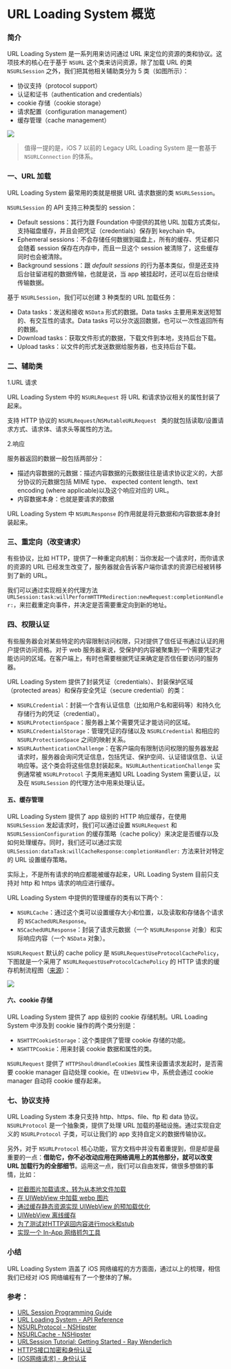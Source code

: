 
# URL Loading System 概览



### 简介

URL Loading System 是一系列用来访问通过 URL 来定位的资源的类和协议。这项技术的核心在于基于 `NSURL` 这个类来访问资源，除了加载 URL 的类 `NSURLSession` 之外，我们把其他相关辅助类分为 5 类（如图所示）：

-  协议支持（protocol support）
-  认证和证书（authentication and credentials）
-  cookie 存储（cookie storage）
-  请求配置（configuration management）
-  缓存管理（cache management）

![](https://github.com/ShannonChenCHN/iOSLevelingUp/blob/master/iOSTutorials/网络/images/nsobject_hierarchy_2x.png?raw=true)

> 值得一提的是，iOS 7 以前的 Legacy URL Loading System
是一套基于 `NSURLConnection` 的体系。

### 一、URL 加载

URL Loading System 最常用的类就是根据 URL 请求数据的类 `NSURLSession`。

`NSURLSession` 的 API 支持三种类型的 session：

- Default sessions：其行为跟 Foundation 中提供的其他 URL 加载方式类似，支持磁盘缓存，并且会把凭证（credentials）保存到 keychain 中。
- Ephemeral sessions：不会存储任何数据到磁盘上，所有的缓存、凭证都只会随着 session 保存在内存中，而且一旦这个 session 被清除了，这些缓存同时也会被清除。
- Background sessions：跟 *default sessions*  的行为基本类似，但是还支持后台驻留进程的数据传输，也就是说，当 app 被挂起时，还可以在后台继续传输数据。

基于 `NSURLSession`，我们可以创建 3 种类型的 URL 加载任务：

- Data tasks：发送和接收 `NSData` 形式的数据。Data tasks 主要用来发送短暂的、有交互性的请求。Data tasks 可以分次返回数据，也可以一次性返回所有的数据。
- Download tasks：获取文件形式的数据，下载文件到本地，支持后台下载。
- Upload tasks：以文件的形式发送数据给服务器，也支持后台下载。

### 二、辅助类

1.URL 请求

URL Loading System 中的 `NSURLRequest` 将 URL 和请求协议相关的属性封装了起来。

支持 HTTP 协议的 `NSURLRequest`/`NSMutableURLRequest ` 类的就包括读取/设置请求方式、请求体、请求头等属性的方法。

2.响应

服务器返回的数据一般包括两部分：

- 描述内容数据的元数据：描述内容数据的元数据往往是请求协议定义的，大部分协议的元数据包括 MIME type、 expected content length、text encoding (where applicable)以及这个响应对应的 URL。
- 内容数据本身：也就是要请求的数据

URL Loading System 中 `NSURLResponse` 的作用就是将元数据和内容数据本身封装起来。


### 三、重定向（改变请求）

有些协议，比如 HTTP，提供了一种重定向机制：当你发起一个请求时，而你请求的资源的 URL 已经发生改变了，服务器就会告诉客户端你请求的资源已经被转移到了新的 URL。

我们可以通过实现相关的代理方法 `URLSession:task:willPerformHTTPRedirection:newRequest:completionHandler:`，来拦截重定向事件，并决定是否需要重定向到新的地址。

### 四、权限认证
有些服务器会对某些特定的内容限制访问权限，只对提供了信任证书通过认证的用户提供访问资格。对于 web 服务器来说，受保护的内容被聚集到一个需要凭证才能访问的区域。在客户端上，有时也需要根据凭证来确定是否信任要访问的服务器。

URL Loading System 提供了封装凭证（credentials）、封装保护区域（protected areas）和保存安全凭证（secure credential）的类：

- `NSURLCredential`：封装一个含有认证信息（比如用户名和密码等）和持久化存储行为的凭证（credential）。
- `NSURLProtectionSpace`：服务器上某个需要凭证才能访问的区域。
- `NSURLCredentialStorage`：管理凭证的存储以及 `NSURLCredential` 和相应的 `NSURLProtectionSpace` 之间的映射关系。
- `NSURLAuthenticationChallenge`：在客户端向有限制访问权限的服务器发起请求时，服务器会询问凭证信息，包括凭证、保护空间、认证错误信息、认证响应等。这个类会将这些信息封装起来。`NSURLAuthenticationChallenge` 实例通常被 `NSURLProtocol` 子类用来通知 URL Loading System 需要认证，以及在 `NSURLSession` 的代理方法中用来处理认证。


#### 五、缓存管理

URL Loading System 提供了 app 级别的 HTTP 响应缓存，在使用 `NSURLSession` 发起请求时，我们可以通过设置 `NSURLRequest` 和 `NSURLSessionConfiguration` 的缓存策略（cache policy）来决定是否缓存以及如何处理缓存。同时，我们还可以通过实现 `URLSession:dataTask:willCacheResponse:completionHandler:` 方法来针对特定的 URL 设置缓存策略。

实际上，不是所有请求的响应都能被缓存起来，URL Loading System 目前只支持对 http 和 https 请求的响应进行缓存。

URL Loading System 中提供的管理缓存的类有以下两个：

- `NSURLCache`：通过这个类可以设置缓存大小和位置，以及读取和存储各个请求的 `NSCachedURLResponse`。
- `NSCachedURLResponse`：封装了请求元数据（一个  `NSURLResponse` 对象）和实际响应内容（一个 `NSData` 对象）。


`NSURLRequest` 默认的 cache policy 是 `NSURLRequestUseProtocolCachePolicy`，下图就是一个采用了 `NSURLRequestUseProtocolCachePolicy` 的 HTTP 请求的缓存机制流程图（[来源](https://developer.apple.com/documentation/foundation/nsurlrequestcachepolicy?language=objc)）：

![](https://github.com/ShannonChenCHN/iOSLevelingUp/blob/master/iOSTutorials/网络/images/http_caching_policy_decisions_tree.png?raw=true)


#### 六、cookie 存储
URL Loading System 提供了 app 级别的 cookie 存储机制。URL Loading System 中涉及到 cookie 操作的两个类分别是：

- `NSHTTPCookieStorage`：这个类提供了管理 cookie 存储的功能。
- `NSHTTPCookie`：用来封装 cookie 数据和属性的类。

`NSURLRequest` 提供了 `HTTPShouldHandleCookies` 属性来设置请求发起时，是否需要 cookie manager 自动处理 cookie。在 `UIWebView` 中，系统会通过 cookie manager 自动将 cookie 缓存起来。


### 七、协议支持
URL Loading System 本身只支持 http、https、file、ftp 和 data 协议。`NSURLProtocol` 是一个抽象类，提供了处理 URL 加载的基础设施。通过实现自定义的 `NSURLProtocol` 子类，可以让我们的 app 支持自定义的数据传输协议。

另外，对于 `NSURLProtocol` 核心功能，官方文档中并没有着重提到，但是却是最重要的一点：**借助它，你不必改动应用在网络调用上的其他部分，就可以改变 URL 加载行为的全部细节**。运用这一点，我们可以自由发挥，做很多想做的事情，比如：

- [拦截图片加载请求，转为从本地文件加载](http://stackoverflow.com/questions/5572258/ios-webview-remote-html-with-local-image-files)
- [在 UIWebView 中加载 webp 图片](https://github.com/cysp/STWebPDecoder)
- [通过缓存静态资源实现 UIWebView 的预加载优化](https://github.com/ShannonChenCHN/iOSLevelingUp/issues/55#issuecomment-300365305)
- [UIWebView 离线缓存](https://github.com/rnapier/RNCachingURLProtocol)
- [为了测试对HTTP返回内容进行mock和stub](https://draveness.me/%5Bhttps://github.com/AliSoftware/OHHTTPStubs%5D)
- [实现一个 In-App 网络抓包工具](https://github.com/Flipboard/FLEX/tree/master/Classes/Network)


### 小结
URL Loading System 涵盖了 iOS 网络编程的方方面面，通过以上的梳理，相信我们已经对 iOS 网络编程有了一个整体的了解。

### 参考：
- [URL Session Programming Guide](https://developer.apple.com/library/content/documentation/Cocoa/Conceptual/URLLoadingSystem)
- [URL Loading System - API Reference](https://developer.apple.com/documentation/foundation/url_loading_system)
- [NSURLProtocol - NSHipster](http://nshipster.cn/nsurlprotocol/)
- [NSURLCache - NSHipster](http://nshipster.cn/nsurlcache/)
- [URLSession Tutorial: Getting Started - Ray Wenderlich](https://www.raywenderlich.com/158106/urlsession-tutorial-getting-started)
- [HTTPS接口加密和身份认证](https://www.jianshu.com/p/56fc18937d09?utm_campaign=maleskine&utm_content=note&utm_medium=seo_notes&utm_source=recommendation)
- [[iOS网络请求] - 身份认证](https://www.jianshu.com/p/5701aae1e3f3)


